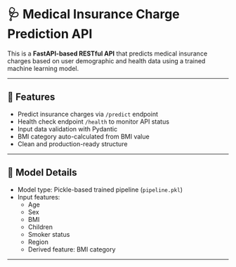 # 🩺 Medical Insurance Charge Prediction API

This is a **FastAPI-based RESTful API** that predicts medical insurance charges based on user demographic and health data using a trained machine learning model.

---

## 🚀 Features

- Predict insurance charges via `/predict` endpoint
- Health check endpoint `/health` to monitor API status
- Input data validation with Pydantic
- BMI category auto-calculated from BMI value
- Clean and production-ready structure

---

## 🧠 Model Details

- Model type: Pickle-based trained pipeline (`pipeline.pkl`)
- Input features:
  - Age
  - Sex
  - BMI
  - Children
  - Smoker status
  - Region
  - Derived feature: BMI category

---


